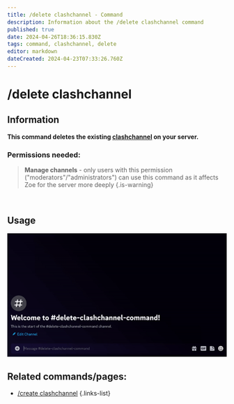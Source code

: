 ```yaml
---
title: /delete clashchannel - Command
description: Information about the /delete clashchannel command
published: true
date: 2024-04-26T18:36:15.830Z
tags: command, clashchannel, delete
editor: markdown
dateCreated: 2024-04-23T07:33:26.760Z
---
```


# /delete clashchannel
## Information
**This command deletes the existing [clashchannel](/en/features/clashchannel) on your server.**
<br>

### Permissions needed:
>**Manage channels** - only users with this permission ("moderators"/"administrators") can use this command as it affects Zoe for the server more deeply {.is-warning}

<br>

## Usage
![](/new_delete_clashchannel.gif)
<br>
 
## Related commands/pages:
-   [/create clashchannel](/en/commands/clashchannel/create)
{.links-list}